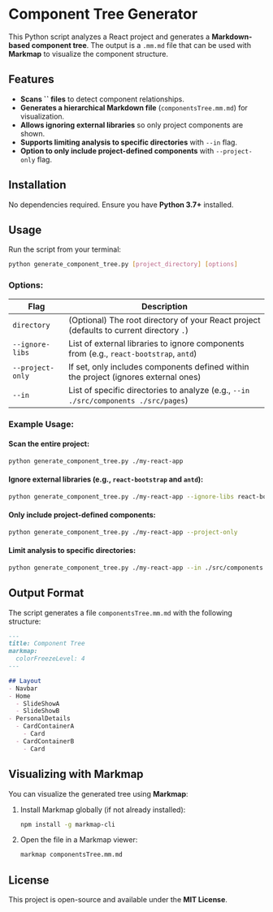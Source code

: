 # Component Tree Generator

This Python script analyzes a React project and generates a **Markdown-based component tree**. The output is a `.mm.md` file that can be used with **Markmap** to visualize the component structure.

## Features

- **Scans ****\`\`**** files** to detect component relationships.
- **Generates a hierarchical Markdown file** (`componentsTree.mm.md`) for visualization.
- **Allows ignoring external libraries** so only project components are shown.
- **Supports limiting analysis to specific directories** with `--in` flag.
- **Option to only include project-defined components** with `--project-only` flag.

## Installation

No dependencies required. Ensure you have **Python 3.7+** installed.

## Usage

Run the script from your terminal:

```sh
python generate_component_tree.py [project_directory] [options]
```

### Options:

| Flag             | Description                                                                             |
| ---------------- | --------------------------------------------------------------------------------------- |
| `directory`      | (Optional) The root directory of your React project (defaults to current directory `.`) |
| `--ignore-libs`  | List of external libraries to ignore components from (e.g., `react-bootstrap`, `antd`)  |
| `--project-only` | If set, only includes components defined within the project (ignores external ones)     |
| `--in`           | List of specific directories to analyze (e.g., `--in ./src/components ./src/pages`)     |

### Example Usage:

#### Scan the entire project:

```sh
python generate_component_tree.py ./my-react-app
```

#### Ignore external libraries (e.g., `react-bootstrap` and `antd`):

```sh
python generate_component_tree.py ./my-react-app --ignore-libs react-bootstrap antd
```

#### Only include project-defined components:

```sh
python generate_component_tree.py ./my-react-app --project-only
```

#### Limit analysis to specific directories:

```sh
python generate_component_tree.py ./my-react-app --in ./src/components ./src/pages
```

## Output Format

The script generates a file `componentsTree.mm.md` with the following structure:

```md
---
title: Component Tree
markmap:
  colorFreezeLevel: 4
---

## Layout
- Navbar
- Home
  - SlideShowA
  - SlideShowB
- PersonalDetails
  - CardContainerA
    - Card
  - CardContainerB
    - Card
```

## Visualizing with Markmap

You can visualize the generated tree using **Markmap**:

1. Install Markmap globally (if not already installed):
   ```sh
   npm install -g markmap-cli
   ```
2. Open the file in a Markmap viewer:
   ```sh
   markmap componentsTree.mm.md
   ```

## License

This project is open-source and available under the **MIT License**.

